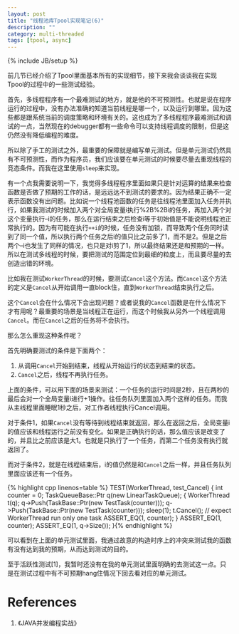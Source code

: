 ```yaml
---
layout: post
title: "线程池库Tpool实现笔记(6)"
description: ""
category: multi-threaded
tags: [tpool, async]
---
```

{% include JB/setup %}

前几节已经介绍了Tpool里面基本所有的实现细节，接下来我会谈谈我在实现Tpool的过程中的一些测试经验。

首先，多线程程序有一个最难测试的地方，就是他的不可预测性。也就是说在程序运行的过程中，没有办法准确的知道当前线程是哪一个，以及运行到哪里。因为这些都是跟系统当前的调度策略和环境有关的。这也成为了多线程程序最难测试和调试的一点，当然现在的debugger都有一些命令可以支持线程调度的限制，但是这仍然没有降低编程的难度。

所以除了手工的测试之外，最重要的保障就是编写单元测试。但是单元测试仍然具有不可预测性，而作为程序员，我们应该要在单元测试的时候要尽量去重现线程的竞态条件。而我在这里使用`sleep`来实现。

有一个点我需要说明一下，我觉得多线程程序里面如果只是针对运算的结果来检查函数是否做了预期的工作的话，是远远达不到测试的要求的。因为结果正确不一定表示函数没有出问题。比如说一个线程池函数的任务是往线程池里面加入任务并执行，如果我测试的时候加入两个对全局变量i执行%2B%2Bi的任务，再加入两个对这个变量执行–i的任务，那么在运行结束之后检查i等于初始值是不能说明线程池正常执行的。因为有可能在执行`++i`的时候，任务没有加锁，而导致两个任务同时读到了同一个值，所以执行两个任务之后i的值只比之前多了1，而不是2。但是之后两个–i也发生了同样的情况，也只是对i剪了1，所以最终结果还是和预期的一样。所以在测试多线程的时候，要把测试的范围定位到最细的粒度上，而且要尽量的去创造出错的环境。

比如我在测试`WorkerThread`的时候，要测试`Cancel`这个方法。而`Cancel`这个方法的定义是`Cancel`从开始调用一直block住，直到`WorkerThread`结束执行之后。

这个`Cancel`会在什么情况下会出现问题？或者说我的`Cancel`函数是在什么情况下才有用呢？最重要的场景是当线程正在运行，而这个时候我从另外一个线程调用`Cancel`。而在`Cancel`之后的任务将不会执行。

那么怎么重现这种条件呢？

首先明确要测试的条件是下面两个：

1.  从调用`Cancel`开始到结束，线程从开始运行的状态到结束的状态。
2.  `Cancel`之后，线程不再执行任务。

上面的条件，可以用下面的场景来测试：一个任务的运行时间是2秒，且在两秒的最后会对一个全局变量i进行+1操作。往任务队列里面加入两个这样的任务。而我从主线程里面睡眠1秒之后，对工作者线程执行Cancel调用。

对于条件1，如果`Cancel`没有等待到线程结束就返回，那么在返回之后，全局变量i的值应该和线程运行之前没有变化。如果是正确执行的话，那么值应该是改变了的，并且比之前应该是大1。也就是只执行了一个任务，而第二个任务没有执行就返回了。

而对于条件2，就是在线程结束后，i的值仍然是和`Cancel`之后一样，并且任务队列里面应该还有一个任务。

{% highlight cpp linenos=table %}
TEST(WorkerThread, test_Cancel)
{
  int counter = 0;
  TaskQueueBase::Ptr q(new LinearTaskQueue);
  {
	WorkerThread t(q);
	q->Push(TaskBase::Ptr(new TestTask(counter)));
	q->Push(TaskBase::Ptr(new TestTask(counter)));
	sleep(1);
	t.Cancel();
	// expect WorkerThread run only one task
	ASSERT_EQ(1, counter);
  }
  ASSERT_EQ(1, counter);
  ASSERT_EQ(1, q->Size());
}{% endhighlight %}

可以看到在上面的单元测试里面，我通过故意的构造时序上的冲突来测试我的函数有没有达到我的预期，从而达到测试的目的。

至于活跃性测试\[1\]，我暂时还没有在我的单元测试里面明确的去测试这一点。只是在测试过程中有不可预期hang住情况下回去看对应的单元测试。

# References

1.  《JAVA并发编程实战》

